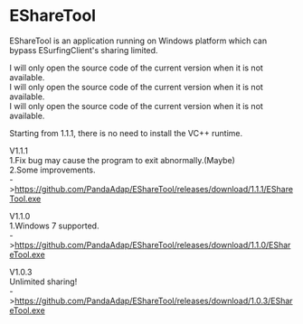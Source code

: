 # EShareTool
EShareTool is an application running on Windows platform which can bypass ESurfingClient's sharing limited.

I will only open the source code of the current version when it is not available.  
I will only open the source code of the current version when it is not available.  
I will only open the source code of the current version when it is not available.  

Starting from 1.1.1, there is no need to install the VC++ runtime.


V1.1.1  
1.Fix bug may cause the program to exit abnormally.(Maybe)  
2.Some improvements.  
->https://github.com/PandaAdap/EShareTool/releases/download/1.1.1/EShareTool.exe  

V1.1.0  
1.Windows 7 supported.  
->https://github.com/PandaAdap/EShareTool/releases/download/1.1.0/EShareTool.exe  

V1.0.3  
Unlimited sharing!  
->https://github.com/PandaAdap/EShareTool/releases/download/1.0.3/EShareTool.exe  
